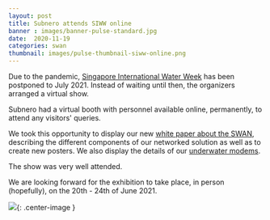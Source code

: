 ```yaml
---
layout: post
title: Subnero attends SIWW online
banner : images/banner-pulse-standard.jpg
date:  2020-11-19
categories: swan
thumbnail: images/pulse-thumbnail-siww-online.png
---
```


Due to the pandemic, [Singapore International Water Week](https://www.siww.com.sg/) has been postponed to July 2021. 
Instead of waiting until then, the organizers arranged a virtual show.

Subnero had a virtual booth with personnel available online, permanently, to attend any visitors' queries.

We took this opportunity to display our new [white paper about the SWAN](https://subnero.com/brochures/SWAN-White-paper.pdf), describing the different components of our networked solution as well as to create new posters. We also display the details of our [underwater modems](https://subnero.com/brochures/Subnero-Modem-v4.0.pdf).

The show was very well attended.

We are looking forward for the exhibition to take place, in person (hopefully), on the 20th - 24th of June 2021.


![]({{site.baseurl}}/images/pulse-siww-online-2020.jpg){: .center-image  }
